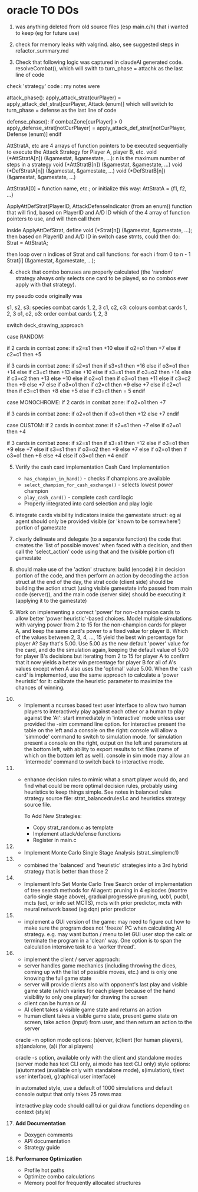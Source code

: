 # oracle TO DOs
1. was anything deleted from old source files (esp main.c/h) that i wanted to keep (eg for future use)

2. check for memory leaks with valgrind. also, see suggested steps in refactor_summary.md

3. Check that following logic was captured in claudeAI generated code.
  resolveCombat(), which will swith to turn_phase = attachk as the last line of code
  
  check 'strategy' code : my notes were
  
  attack_phase():
    apply_attack_strat(curPlayer) = apply_attack_def_strat[curPlayer, Attack (enum)]
       which will switch to turn_phase = defense as the last line of code
  
  defense_phase():
    if combatZone[curPlayer] > 0
      apply_defense_strat[notCurPlayer] =  apply_attack_def_strat[notCurPlayer, Defense (enum)]
    endif
  
  AttStratA, etc are 4 arrays of function pointers to be executed sequentially to execute the Attack Strategy for Player A, player B, etc.
  void (*AttStratA[n]) (&gamestat, &gamestate, ...): n is the maximum number of steps in a strategy
  void (*AttStratB[n]) (&gamestat, &gamestate, ...)
  void (*DefStratA[n]) (&gamestat, &gamestate, ...)
  void (*DefStratB[n]) (&gamestat, &gamestate, ...)
  
  AttStratA[0] = function name, etc.; or initialize this way: AttStratA = {f1, f2, ...}
  
  ApplyAttDefStrat(PlayerID, AttackDefenseIndicator (from an enum))
   function that will find, based on PlayerID and A/D ID which of the 4 array of function pointers to use, and will then call them
  
  inside ApplyAttDefStrat, 
    define void (*Strat[n]) (&gamestat, &gamestate, ...);
  then based on PlayerID and A/D ID in switch case stmts, could then do:
    Strat = AttStratA;
  
  then loop over n indices of Strat and call functions:
    for each i from 0 to n - 1
      Strat[i] (&gamestat, &gamestate, ...);
 
4. check that combo bonuses are properly calculated (the 'random' strategy always only selects one card to be played, so no combos ever apply with that strategy). 

my pseudo code originally was

s1, s2, s3: species combat cards 1, 2, 3
c1, c2, c3: colours combat cards 1, 2, 3
o1, o2, o3: order combat cards 1, 2, 3

switch deck_drawing_approach

case RANDOM:

  if 2 cards in combat zone:
    if s2=s1 then +10
    else if o2=o1 then +7
    else if c2=c1 then +5

  if 3 cards in combat zone:
    if s2=s1 then
      if s3=s1 then +16
      else if o3=o1 then +14
      else if c3=c1 then +13
      else +10
    else if s3=s1 then
      if o3=o2 then +14
      else if c3=c2 then +13
      else +10
    else if o2=o1 then
      if o3=o1 then +11
      else if c3=c2 then +9
      else +7
    else if o3=o1 then
      if c2=c1 then +9
      else +7
    else if c2=c1 then
      if c3=c1 then +8
      else +5
    else if c3=c1 then = 5
    endif

case MONOCHROME:
  if 2 cards in combat zone:
    if o2=o1 then +7

  if 3 cards in combat zone:
    if o2=o1 then
      if o3=o1 then +12
      else +7
    endif

case CUSTOM:
  if 2 cards in combat zone:
    if s2=s1 then +7
    else if o2=o1 then +4
    
  if 3 cards in combat zone:
    if s2=s1 then
      if s3=s1 then +12
      else if o3=o1 then +9
      else +7
    else if s3=s1 then
      if o3=o2 then +9
      else +7
    else if o2=o1 then
      if o3=o1 then +6
      else +4
    else if o3=o1 then +4
    endif
    
5. Verify the cash card implementation
      Cash Card Implementation
      - `has_champion_in_hand()` - checks if champions are available
      - `select_champion_for_cash_exchange()` - selects lowest power champion
      - `play_cash_card()` - complete cash card logic
      - Properly integrated into card selection and play logic

6. integrate cards visibility indicators inside the gamestate struct: eg ai agent should only be provided visible (or 'known to be somewhere') portion of gamestate
   
7. clearly delineate and delegate (to a separate function) the code that creates the 'list of possible moves' when faced with a decision, and then call 
    the 'select_action' code using that and the (visible portion of) gamestate
  
8.  should make use of the 'action' structure: build (encode) it in decision portion of the code, and then perform an action by decoding the action struct
      at the end of the day, the strat code (client side) should be building the action struct (using visible gamestate info passed from main code (server)), 
      and the main code (server side) should be executing it (applying it to the gamestate)
  
9. Work on implementing a correct 'power' for non-champion cards to allow better 'power heuristic'-based choices. Model multiple simulations with varying power from 2 to 15
    for the non-champion cards for player A, and keep the same card's power to a fixed value for player B. Which of the values between 2, 3, 4, ..., 15 yield the best
    win percentage for player A? Say that's 5.00. Use 5.00 as the new default 'power' value for the card, and do the simulation again, keeping the default value of 5.00
    for player B's decisions but iterating from 2 to 15 for player A to confirm that it now yields a better win percentage for player B for all of A's values except when
    A also uses the 'optimal' value 5.00. When the 'cash card' is implemented, use the same approach to calculate a 'power heuristic' for it: calibrate the heuristic
    parameter to maximize the chances of winning.
  
10.  - Implement a ncurses based text user interface to allow two human players to interactively play against each other or a human to play against the 'AI': 
     start immediately in 'interactive' mode unless user provided the -sim command line option.
       for interactive present the table on the left and a console on the right: console will allow a 'simmode' command to switch to simulation mode.
       for simulation present a console on the right, output on the left and parameters at the bottom left, with ability to export results to txt files (name of which
         on the bottom left as well). console in sim mode may allow an 'intermode' command to switch back to interactive mode.

11.  - enhance decision rules to mimic what a smart player would do, and find what could be more optimal 
       decision rules, probably using heuristics to keep things simple. See notes in balanced rules strategy source file: strat_balancedrules1.c and heuristics strategy
       source file.
       
       To Add New Strategies:
         - Copy strat_random.c as template
         - Implement attack/defense functions
         - Register in main.c
   
12. - Implement Monte Carlo Single Stage Analysis (strat_simplemc1)

13.  - combined the 'balanced' and 'heuristic' strategies into a 3rd hybrid strategy that is better than those 2

14.  - Implement Info Set Monte Carlo Tree Search
      order of implementation of tree search methods for AI agent:
        pruning in 4 episodes (montre carlo single stage above), gradual progressive pruning, ucb1, pucb1, mcts (uct, or info set MCTS), mcts with prior predictor, 
        mcts with neural network based (eg dqn) prior predictor
  
15.  - implement a GUI version of the game: may need to figure out how to make sure the program does not 'freeze' PC when calculating AI strategy. e.g. may want button / menu
      to let GUI user stop the calc or terminate the program in a 'clean' way. One option is to span the calculation intensive task to a 'worker thread'.
       
16.  - implement the client / server approach:
     - server handles game mechanics (including throwing the dices, coming up with the list of possible moves, etc.) and is only one knowing the full game state
     - server will provide clients also with opponent's last play and visible game state (which varies for each player because of the hand visibility to only one player) 
         for drawing the screen
     - client can be human or AI
     - AI client takes a visible game state and returns an action
     - human client takes a visible game state, present game state on screen, take action (input) from user, and then return an action to the server
  
      oracle -m option
        mode options: (s)erver, (c)lient (for human players), s(t)andalone, (a)i (for ai players)
      
      oracle -s option, available only with the client and standalone modes (server mode has text CLI only, ai mode has text CLI only)
        style options: (a)utomated (available only with standalone mode), s(imulation), t(ext user interface), g(raphical user interface)

        in automated style, use a default of 1000 simulations and default console output that only takes 25 rows max

        interactive play code should call tui or gui draw functions depending on context (style)
17. **Add Documentation**
     - Doxygen comments
     - API documentation
     - Strategy guide

18. **Performance Optimization**
     - Profile hot paths
     - Optimize combo calculations
     - Memory pool for frequently allocated structures

